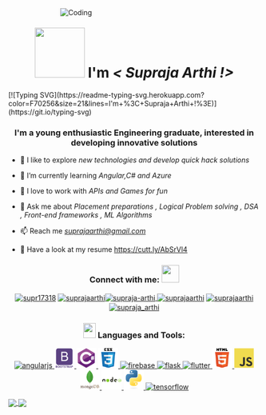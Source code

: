 <img align="right" alt="Coding" width="400" src="https://cdn.dribbble.com/users/2646423/screenshots/5507196/computer.gif"> 

<h1 align="center">
<!-- <img src="https://media.tenor.com/images/17b0c7bcc4b67786670cae5684285dab/tenor.gif" width="80" height="80">  -->
    <img src="https://media.tenor.com/images/2714cf06b9ae1bba27e31a30ad43997e/tenor.gif" width="100" height="100">
<!--     <img src="https://media.tenor.com/images/ebb65bb0ca7bdd155c198a066ecfcb92/tenor.gif"  width="70" height="70"> -->
<!--     <img src="https://media.tenor.com/images/e40525a77affb845ce40243e7189a9f2/tenor.gif"  width="70" height="70"> -->
    I'm <i> &lt; Supraja Arthi !&gt; </i></h1>
    [![Typing SVG](https://readme-typing-svg.herokuapp.com?color=F70256&size=21&lines=I'm+%3C+Supraja+Arthi+!%3E)](https://git.io/typing-svg)
<h3 align="center">I'm a young enthusiastic Engineering graduate, interested in developing innovative solutions</h3>

- 🔭 I like to explore *new technologies and develop quick hack solutions*

- 🌱 I’m currently learning *Angular,C# and Azure*

- 🧠 I love to work with *APIs and Games for fun*

- 💬 Ask me about *Placement preparations , Logical Problem solving , DSA , Front-end frameworks , ML Algorithms*

- 📫 Reach me *suprajaarthi@gmail.com*

- 📄 Have a look at my resume https://cutt.ly/AbSrVl4

<h3 align="center">
    Connect with me: <img src="https://c.tenor.com/d-bGqdU6wQEAAAAj/cute-dragon-handshake.gif" width="35" height="35"></h3>
<p align="center"> 
<a href="https://www.hackerrank.com/supr17318" target="blank"><img align="center" src="https://cdn3.iconfinder.com/data/icons/logos-and-brands-adobe/512/160_Hackerrank-512.png" alt="supr17318" height="40" width="40" /></a>
<a href="https://github.com/suprajaarthi" target="blank">
    <img align="center" src="https://i.pinimg.com/originals/48/e0/73/48e07378e01dd719c060c1f2f2b5cb00.png" alt="suprajaarthi" height="40" width="40" /></a><a href="https://linkedin.com/in/supraja-arthi" target="blank"><img align="center" 
    src="https://cdn0.iconfinder.com/data/icons/free-social-media-set/24/linkedin-512.png" 
    alt="supraja-arthi"
     height="40" width="40" /></a><a href="https://codepen.io/suprajaarthi" target="blank">
    <img align="center" src="https://cdn2.iconfinder.com/data/icons/social-network-10/50/56-512.png" alt="suprajaarthi" height="40" width="40" /></a>
<a href="https://www.leetcode.com/suprajaarthi" 
target="blank"><img align="center" src="https://upload.wikimedia.org/wikipedia/commons/1/19/LeetCode_logo_black.png" alt="suprajaarthi" height="40" width="40" /></a><a href="https://instagram.com/supraja_arthi" target="blank"><img align="center" src="https://i.pinimg.com/736x/c8/95/2d/c8952d6e421a83d298a219edee783167.jpg" alt="supraja_arthi" height="40" width="40" /></a>


</p>

<h3 align="center"><img src="https://c.tenor.com/QhY4LeUbWWQAAAAj/lamp-lamp-lamp-bulb.gif" width="25" height="30"> Languages and Tools: </h3>
<p align="center"> <a href="https://angular.io" target="_blank"> <img src="https://cdn.worldvectorlogo.com/logos/angular-icon.svg" alt="angularjs" width="40" height="40"/> </a> <a href="https://getbootstrap.com" target="_blank"> <img src="https://raw.githubusercontent.com/devicons/devicon/master/icons/bootstrap/bootstrap-plain-wordmark.svg" alt="bootstrap" width="40" height="40"/> </a> <a href="https://www.w3schools.com/cs/" target="_blank"> <img src="https://raw.githubusercontent.com/devicons/devicon/master/icons/csharp/csharp-original.svg" alt="csharp" width="40" height="40"/> </a> <a href="https://www.w3schools.com/css/" target="_blank"> <img src="https://raw.githubusercontent.com/devicons/devicon/master/icons/css3/css3-original-wordmark.svg" alt="css3" width="40" height="40"/> </a>  <a href="https://firebase.google.com/" target="_blank"> <img src="https://www.vectorlogo.zone/logos/firebase/firebase-icon.svg" alt="firebase" width="40" height="40"/> </a> <a href="https://flask.palletsprojects.com/" target="_blank"> <img src="https://www.vectorlogo.zone/logos/pocoo_flask/pocoo_flask-icon.svg" alt="flask" width="40" height="40"/> </a> <a href="https://flutter.dev" target="_blank"> <img src="https://www.vectorlogo.zone/logos/flutterio/flutterio-icon.svg" alt="flutter" width="40" height="40"/> </a> <a href="https://www.w3.org/html/" target="_blank"> <img src="https://raw.githubusercontent.com/devicons/devicon/master/icons/html5/html5-original-wordmark.svg" alt="html5" width="40" height="40"/> </a> <a href="https://developer.mozilla.org/en-US/docs/Web/JavaScript" target="_blank"> <img src="https://raw.githubusercontent.com/devicons/devicon/master/icons/javascript/javascript-original.svg" alt="javascript" width="40" height="40"/> </a> <a href="https://www.mongodb.com/" target="_blank"> <img src="https://raw.githubusercontent.com/devicons/devicon/master/icons/mongodb/mongodb-original-wordmark.svg" alt="mongodb" width="40" height="40"/> </a> <a href="https://nodejs.org" target="_blank"> <img src="https://raw.githubusercontent.com/devicons/devicon/master/icons/nodejs/nodejs-original-wordmark.svg" alt="nodejs" width="40" height="40"/> </a> <a href="https://www.python.org" target="_blank"> <img src="https://raw.githubusercontent.com/devicons/devicon/master/icons/python/python-original.svg" alt="python" width="40" height="40"/> </a> <a href="https://www.tensorflow.org" target="_blank"> <img src="https://www.vectorlogo.zone/logos/tensorflow/tensorflow-icon.svg" alt="tensorflow" width="40" height="40"/> </a> </p>




<a href="https://github.com/suprajaarthi/convoychat" />
  <img  align="center" src="https://github-readme-stats.vercel.app/api/top-langs/?username=anuraghazra&layout=compact&langs_count=6&theme=highcontrast&amp)](https://github.com/suprajarthi/github-readme-stats" /> 
<a href="https://github.com/anuraghazra/github-readme-stats">
  <img align="center" src="https://github-readme-stats.vercel.app/api?username=suprajaarthi&show_icons=true&theme=highcontrast" />
</a>

</p>
